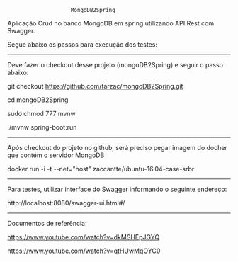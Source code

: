 						MongoDB2Spring


							
                                                        
																				
																				

Aplicação Crud no banco MongoDB em spring utilizando API Rest com Swagger.


Segue abaixo os passos para execução dos testes:

________________________________

Deve fazer o checkout desse projeto (mongoDB2Spring) e seguir o passo abaixo:

git checkout https://github.com/farzac/mongoDB2Spring.git

cd mongoDB2Spring

sudo chmod 777 mvnw

./mvnw spring-boot:run


________________________________


Após checkout do projeto no github, será preciso pegar imagem do docher que contém o servidor MongoDB

docker run -i -t --net="host" zaccantte/ubuntu-16.04-case-srbr



________________________________


Para testes, utilizar interface do Swagger informando o seguinte endereço:


http://localhost:8080/swagger-ui.html#/



________________________________

Documentos de referência:


https://www.youtube.com/watch?v=dkMSHEpJGYQ


https://www.youtube.com/watch?v=qtHUwMqOYC0








